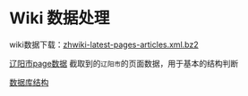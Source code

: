 # Wiki 数据处理

wiki数据下载：[zhwiki-latest-pages-articles.xml.bz2](https://dumps.wikimedia.org/zhwiki/latest/zhwiki-latest-pages-articles.xml.bz2)


[辽阳市page数据](./ly.xml) 截取到的`辽阳市`的页面数据，用于基本的结构判断

[数据库结构](./wiki.sql)

